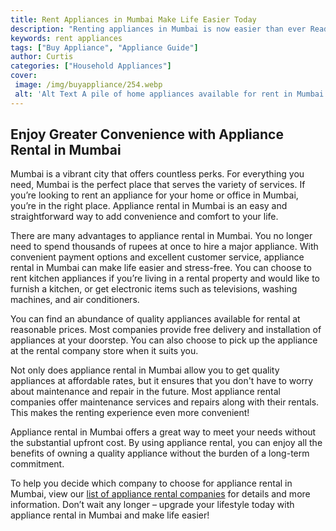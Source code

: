 ```yaml
---
title: Rent Appliances in Mumbai Make Life Easier Today
description: "Renting appliances in Mumbai is now easier than ever Read this blog post to discover the benefits and solutions for making your life easier today"
keywords: rent appliances
tags: ["Buy Appliance", "Appliance Guide"]
author: Curtis
categories: ["Household Appliances"]
cover: 
 image: /img/buyappliance/254.webp
 alt: 'Alt Text A pile of home appliances available for rent in Mumbai'
---
```

## Enjoy Greater Convenience with Appliance Rental in Mumbai
Mumbai is a vibrant city that offers countless perks. For everything you need, Mumbai is the perfect place that serves the variety of services. If you’re looking to rent an appliance for your home or office in Mumbai, you’re in the right place. Appliance rental in Mumbai is an easy and straightforward way to add convenience and comfort to your life.

There are many advantages to appliance rental in Mumbai. You no longer need to spend thousands of rupees at once to hire a major appliance. With convenient payment options and excellent customer service, appliance rental in Mumbai can make life easier and stress-free. You can choose to rent kitchen appliances if you’re living in a rental property and would like to furnish a kitchen, or get electronic items such as televisions, washing machines, and air conditioners.

You can find an abundance of quality appliances available for rental at reasonable prices. Most companies provide free delivery and installation of appliances at your doorstep. You can also choose to pick up the appliance at the rental company store when it suits you.

Not only does appliance rental in Mumbai allow you to get quality appliances at affordable rates, but it ensures that you don't have to worry about maintenance and repair in the future. Most appliance rental companies offer maintenance services and repairs along with their rentals. This makes the renting experience even more convenient! 

Appliance rental in Mumbai offers a great way to meet your needs without the substantial upfront cost. By using appliance rental, you can enjoy all the benefits of owning a quality appliance without the burden of a long-term commitment.

To help you decide which company to choose for appliance rental in Mumbai, view our [list of appliance rental companies](./pages/appliance-rental) for details and more information. Don’t wait any longer – upgrade your lifestyle today with appliance rental in Mumbai and make life easier!
